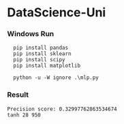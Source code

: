 # DataScience-Uni

### Windows Run
```
  pip install pandas
  pip install sklearn
  pip install scipy
  pip install matplotlib
  
  python -u -W ignore .\mlp.py
```

### Result

```
Precision score: 0.32997762863534674
tanh 28 950
```
